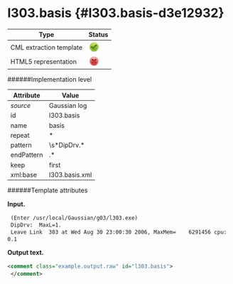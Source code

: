 # l303.basis {#l303.basis-d3e12932}


| Type                                                                                                                                                | Status                                                                                                                                              |
|----|----|
| CML extraction template                                                                                                                             | ![](/imgs/Total.png)                                                                                                                                |
| HTML5 representation                                                                                                                                | ![](/imgs/None.png)                                                                                                                                 |

######Implementation level

| Attribute                                                                                                                                           | Value                                                                                                                                               |
|----|----|
| *source*                                                                                                                                            | Gaussian log                                                                                                                                        |
| id                                                                                                                                                  | l303.basis                                                                                                                                          |
| name                                                                                                                                                | basis                                                                                                                                               |
| repeat                                                                                                                                              | \*                                                                                                                                                  |
| pattern                                                                                                                                             | \\s\*DipDrv.\*                                                                                                                                      |
| endPattern                                                                                                                                          | .\*                                                                                                                                                 |
| keep                                                                                                                                                | first                                                                                                                                               |
| xml:base                                                                                                                                            | l303.basis.xml                                                                                                                                      |

######Template attributes

**Input.**

     (Enter /usr/local/Gaussian/g03/l303.exe)
     DipDrv:  MaxL=1.
     Leave Link  303 at Wed Aug 30 23:00:30 2006, MaxMem=    6291456 cpu:       0.1
      

**Output text.**

```xml
<comment class="example.output.raw" id="l303.basis">
 </comment>
```
